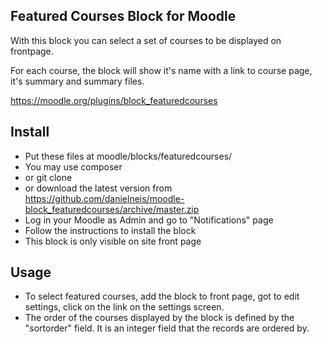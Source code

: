 Featured Courses Block for Moodle
---------------------------------

With this block you can select a set of
courses to be displayed on frontpage.

For each course, the block will show it's name
with a link to course page, it's
summary and summary files.

https://moodle.org/plugins/block_featuredcourses

Install
-------

* Put these files at moodle/blocks/featuredcourses/
 * You may use composer
 * or git clone
 * or download the latest version from https://github.com/danielneis/moodle-block_featuredcourses/archive/master.zip
* Log in your Moodle as Admin and go to "Notifications" page
* Follow the instructions to install the block
* This block is only visible on site front page

Usage
-----

* To select featured courses, add the block to front page,
got to edit settings, click on the link on the settings screen.
* The order of the courses displayed by the block is defined
by the "sortorder" field. It is an integer field that the records
are ordered by.

